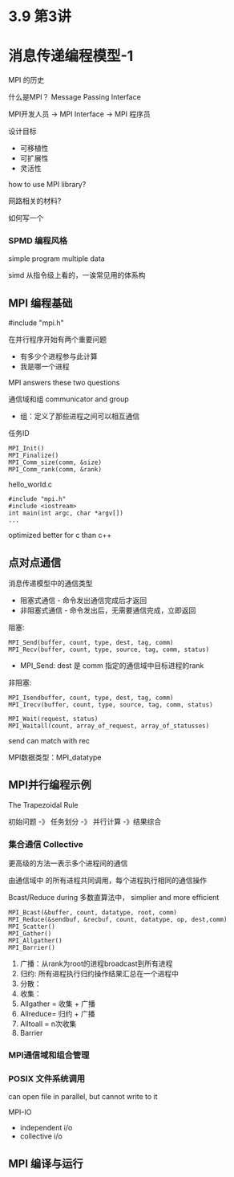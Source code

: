 # 3.9 第3讲

# 消息传递编程模型-1

MPI 的历史

什么是MPI？ Message Passing Interface

MPI开发人员 -> MPI Interface -> MPI 程序员

设计目标

- 可移植性
- 可扩展性
- 灵活性

how to use MPI library?

网路相关的材料?

如何写一个

### SPMD 编程风格

simple program multiple data

simd 从指令级上看的，一诶常见用的体系构

## MPI 编程基础

#include "mpi.h"

在并行程序开始有两个重要问题

- 有多少个进程参与此计算
- 我是哪一个进程

MPI answers these two questions

通信域和组 communicator and group

- 组：定义了那些进程之间可以相互通信

任务ID

```
MPI_Init()
MPI_Finalize()
MPI_Comm_size(comm, &size)
MPI_Comm_rank(comm, &rank)
```

hello_world.c

```
#include "mpi.h"
#include <iostream>
int main(int argc, char *argv[])
...
```

optimized better for c than c++

## 点对点通信

消息传递模型中的通信类型

- 阻塞式通信 - 命令发出通信完成后才返回
- 非阻塞式通信 - 命令发出后，无需要通信完成，立即返回

阻塞:

```
MPI_Send(buffer, count, type, dest, tag, comm)
MPI_Recv(buffer, count, type, source, tag, comm, status)
```

- MPI_Send: dest 是 comm 指定的通信域中目标进程的rank

非阻塞:

```
MPI_Isendbuffer, count, type, dest, tag, comm)
MPI_Irecv(buffer, count, type, source, tag, comm, status)
```

```
MPI_Wait(request, status)
MPI_Waitall(count, array_of_request, array_of_statusses)
```

send can match with rec

MPI数据类型：MPI_datatype

## MPI并行编程示例

The Trapezoidal Rule 

初始问题 -》 任务划分 -》 并行计算 -》结果综合

### 集合通信 Collective

更高级的方法一表示多个进程间的通信

由通信域中 的所有进程共同调用，每个进程执行相同的通信操作

Bcast/Reduce during 多数直算法中， simplier and more efficient

```
MPI_Bcast(&buffer, count, datatype, root, comm)
MPI_Reduce(&sendbuf, &recbuf, count, datatype, op, dest,comm)
MPI_Scatter()
MPI_Gather()
MPI_Allgather()
MPI_Barrier()
```

1. 广播：从rank为root的进程broadcast到所有进程
2. 归约: 所有进程执行归约操作结果汇总在一个进程中
3. 分散：
4. 收集：
5. Allgather = 收集 + 广播
6. Allreduce= 归约 + 广播
7. Alltoall = n次收集
8. Barrier

### MPI通信域和组合管理

### POSIX 文件系统调用

can open file in parallel, but cannot write to it 

MPI-IO

- independent i/o
- collective i/o

## MPI 编译与运行



















